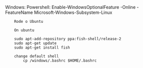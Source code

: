 Windows:
    Powershell:
        Enable-WindowsOptionalFeature -Online -FeatureName Microsoft-Windows-Subsystem-Linux
        
        Rode o Ubuntu

        On ubuntu

        sudo apt-add-repository ppa:fish-shell/release-2
        sudo apt-get update
        sudo apt-get install fish

        change default shell 
            cp /windows/.bashrc $HOME/.bashrc